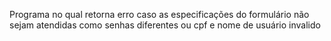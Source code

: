 <p>Programa no qual retorna erro caso as especificações do formulário não sejam atendidas como senhas diferentes ou cpf e nome de usuário invalido </p>
